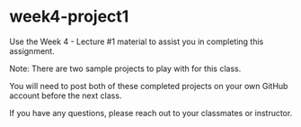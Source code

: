 # week4-project1

Use the Week 4 - Lecture #1 material to assist you in completing this assignment.

Note: There are two sample projects to play with for this class. 

You will need to post both of these completed projects on your own GitHub account before the next class.

If you have any questions, please reach out to your classmates or instructor.
